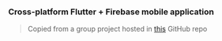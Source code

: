 ### Cross-platform Flutter + Firebase mobile application

> Copied from a group project hosted in [this](https://github.com/Harshit-Kr01/InstruoApplication) GitHub repo 
